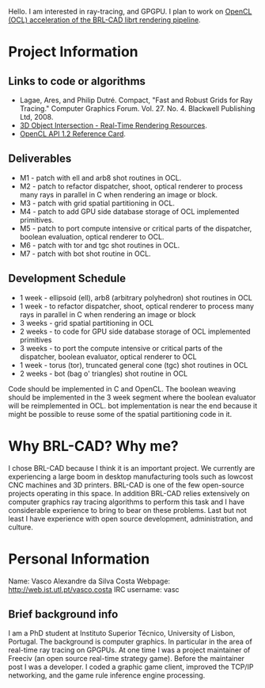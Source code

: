 Hello. I am interested in ray-tracing, and GPGPU. I plan to work on
[OpenCL (OCL) acceleration of the BRL-CAD librt rendering
pipeline](User:Vasco.costa/GSoC15/logs.md).

# Project Information

## Links to code or algorithms

-   Lagae, Ares, and Philip Dutré. Compact, "Fast and Robust Grids for
    Ray Tracing." Computer Graphics Forum. Vol. 27. No. 4. Blackwell
    Publishing Ltd, 2008.
-   [3D Object Intersection - Real-Time Rendering
    Resources](http://www.realtimerendering.com/intersections.html).
-   [OpenCL API 1.2 Reference
    Card](https://www.khronos.org/files/opencl-1-2-quick-reference-card.pdf).

## Deliverables

-   M1 - patch with ell and arb8 shot routines in OCL.
-   M2 - patch to refactor dispatcher, shoot, optical renderer to
    process many rays in parallel in C when rendering an image or block.
-   M3 - patch with grid spatial partitioning in OCL.
-   M4 - patch to add GPU side database storage of OCL implemented
    primitives.
-   M5 - patch to port compute intensive or critical parts of the
    dispatcher, boolean evaluation, optical renderer to OCL.
-   M6 - patch with tor and tgc shot routines in OCL.
-   M7 - patch with bot shot routine in OCL.

## Development Schedule

-   1 week - ellipsoid (ell), arb8 (arbitrary polyhedron) shot routines
    in OCL
-   1 week - to refactor dispatcher, shoot, optical renderer to process
    many rays in parallel in C when rendering an image or block
-   3 weeks - grid spatial partitioning in OCL
-   2 weeks - to code for GPU side database storage of OCL implemented
    primitives
-   3 weeks - to port the compute intensive or critical parts of the
    dispatcher, boolean evaluator, optical renderer to OCL
-   1 week - torus (tor), truncated general cone (tgc) shot routines in
    OCL
-   2 weeks - bot (bag o' triangles) shot routine in OCL

Code should be implemented in C and OpenCL. The boolean weaving should
be implemented in the 3 week segment where the boolean evaluator will be
reimplemented in OCL. bot implementation is near the end because it
might be possible to reuse some of the spatial partitioning code in it.

# Why BRL-CAD? Why me?

I chose BRL-CAD because I think it is an important project. We currently
are experiencing a large boom in desktop manufacturing tools such as
lowcost CNC machines and 3D printers. BRL-CAD is one of the few
open-source projects operating in this space. In addition BRL-CAD relies
extensively on computer graphics ray tracing algorithms to perform this
task and I have considerable experience to bring to bear on these
problems. Last but not least I have experience with open source
development, administration, and culture.

# Personal Information

Name: Vasco Alexandre da Silva Costa
Webpage: <http://web.ist.utl.pt/vasco.costa>
IRC username: vasc

## Brief background info

I am a PhD student at Instituto Superior Técnico, University of Lisbon,
Portugal. The background is computer graphics. In particular in the area
of real-time ray tracing on GPGPUs. At one time I was a project
maintainer of Freeciv (an open source real-time strategy game). Before
the maintainer post I was a developer. I coded a graphic game client,
improved the TCP/IP networking, and the game rule inference engine
processing.
